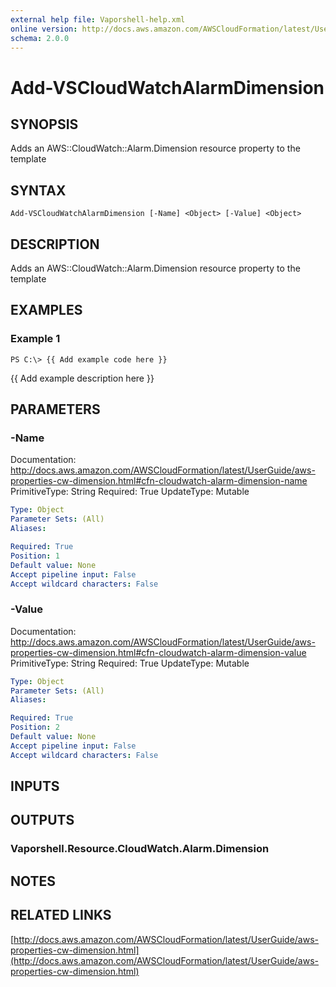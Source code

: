 ```yaml
---
external help file: Vaporshell-help.xml
online version: http://docs.aws.amazon.com/AWSCloudFormation/latest/UserGuide/aws-properties-cw-dimension.html
schema: 2.0.0
---
```


# Add-VSCloudWatchAlarmDimension

## SYNOPSIS
Adds an AWS::CloudWatch::Alarm.Dimension resource property to the template

## SYNTAX

```
Add-VSCloudWatchAlarmDimension [-Name] <Object> [-Value] <Object>
```

## DESCRIPTION
Adds an AWS::CloudWatch::Alarm.Dimension resource property to the template

## EXAMPLES

### Example 1
```
PS C:\> {{ Add example code here }}
```

{{ Add example description here }}

## PARAMETERS

### -Name
Documentation: http://docs.aws.amazon.com/AWSCloudFormation/latest/UserGuide/aws-properties-cw-dimension.html#cfn-cloudwatch-alarm-dimension-name
PrimitiveType: String
Required: True
UpdateType: Mutable

```yaml
Type: Object
Parameter Sets: (All)
Aliases: 

Required: True
Position: 1
Default value: None
Accept pipeline input: False
Accept wildcard characters: False
```

### -Value
Documentation: http://docs.aws.amazon.com/AWSCloudFormation/latest/UserGuide/aws-properties-cw-dimension.html#cfn-cloudwatch-alarm-dimension-value
PrimitiveType: String
Required: True
UpdateType: Mutable

```yaml
Type: Object
Parameter Sets: (All)
Aliases: 

Required: True
Position: 2
Default value: None
Accept pipeline input: False
Accept wildcard characters: False
```

## INPUTS

## OUTPUTS

### Vaporshell.Resource.CloudWatch.Alarm.Dimension

## NOTES

## RELATED LINKS

[http://docs.aws.amazon.com/AWSCloudFormation/latest/UserGuide/aws-properties-cw-dimension.html](http://docs.aws.amazon.com/AWSCloudFormation/latest/UserGuide/aws-properties-cw-dimension.html)

